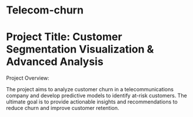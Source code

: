 # Telecom-churn
# Project Title: Customer Segmentation Visualization & Advanced Analysis
Project Overview:

The project aims to analyze customer churn in a telecommunications company and develop predictive models to identify at-risk customers. The ultimate goal is to provide actionable insights and recommendations to reduce churn and improve customer retention.
